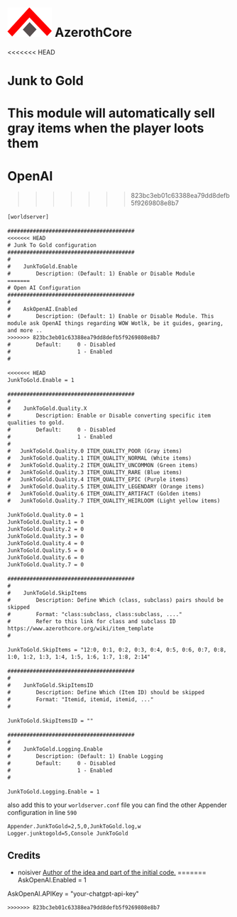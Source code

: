 # ![logo](https://raw.githubusercontent.com/azerothcore/azerothcore.github.io/master/images/logo-github.png) AzerothCore

<<<<<<< HEAD
# Junk to Gold
This module will automatically sell gray items when the player loots them
=======
# OpenAI
>>>>>>> 823bc3eb01c63388ea79dd8defb5f9269808e8b7

```
[worldserver]

########################################
<<<<<<< HEAD
# Junk To Gold configuration
########################################
#
#    JunkToGold.Enable
#        Description: (Default: 1) Enable or Disable Module
=======
# Open AI Configuration
########################################
#
#    AskOpenAI.Enabled
#        Description: (Default: 1) Enable or Disable Module. This module ask OpenAI things regarding WOW Wotlk, be it guides, gearing, and more ..
>>>>>>> 823bc3eb01c63388ea79dd8defb5f9269808e8b7
#        Default:     0 - Disabled
#                     1 - Enabled
#

<<<<<<< HEAD
JunkToGold.Enable = 1

########################################
#
#    JunkToGold.Quality.X
#        Description: Enable or Disable converting specific item qualities to gold.
#        Default:     0 - Disabled
#                     1 - Enabled
#
#   JunkToGold.Quality.0 ITEM_QUALITY_POOR (Gray items)
#   JunkToGold.Quality.1 ITEM_QUALITY_NORMAL (White items)
#   JunkToGold.Quality.2 ITEM_QUALITY_UNCOMMON (Green items)
#   JunkToGold.Quality.3 ITEM_QUALITY_RARE (Blue items)
#   JunkToGold.Quality.4 ITEM_QUALITY_EPIC (Purple items)
#   JunkToGold.Quality.5 ITEM_QUALITY_LEGENDARY (Orange items)
#   JunkToGold.Quality.6 ITEM_QUALITY_ARTIFACT (Golden items)
#   JunkToGold.Quality.7 ITEM_QUALITY_HEIRLOOM (Light yellow items)

JunkToGold.Quality.0 = 1
JunkToGold.Quality.1 = 0
JunkToGold.Quality.2 = 0
JunkToGold.Quality.3 = 0
JunkToGold.Quality.4 = 0
JunkToGold.Quality.5 = 0
JunkToGold.Quality.6 = 0
JunkToGold.Quality.7 = 0

########################################
#
#    JunkToGold.SkipItems
#        Description: Define Which (class, subclass) pairs should be skipped
#        Format: "class:subclass, class:subclass, ...."
#        Refer to this link for class and subclass ID https://www.azerothcore.org/wiki/item_template
#

JunkToGold.SkipItems = "12:0, 0:1, 0:2, 0:3, 0:4, 0:5, 0:6, 0:7, 0:8, 1:0, 1:2, 1:3, 1:4, 1:5, 1:6, 1:7, 1:8, 2:14"

########################################
#
#    JunkToGold.SkipItemsID
#        Description: Define Which (Item ID) should be skipped
#        Format: "Itemid, itemid, itemid, ..."
#

JunkToGold.SkipItemsID = ""

########################################
#
#    JunkToGold.Logging.Enable
#        Description: (Default: 1) Enable Logging
#        Default:     0 - Disabled
#                     1 - Enabled
#

JunkToGold.Logging.Enable = 1
```

also add this to your `worldserver.conf` file you can find the other Appender configuration in line `590`
```
Appender.JunkToGold=2,5,0,JunkToGold.log,w
Logger.junktogold=5,Console JunkToGold
```

## Credits

- noisiver [Author of the idea and part of the initial code.](https://github.com/noisiver/mod-junk-to-gold)
=======
AskOpenAI.Enabled = 1

AskOpenAI.APIKey = "your-chatgpt-api-key"
```
>>>>>>> 823bc3eb01c63388ea79dd8defb5f9269808e8b7
